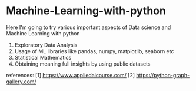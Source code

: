 # Machine-Learning-with-python
Here I'm going to try various important aspects of Data science and Machine Learning with python

1. Exploratory Data Analysis
2. Usage of ML libraries like pandas, numpy, matplotlib, seaborn etc
3. Statistical Mathematics
4. Obtaining meaning full insights by using public datasets



references:
[1] https://www.appliedaicourse.com/
[2] https://python-graph-gallery.com/


